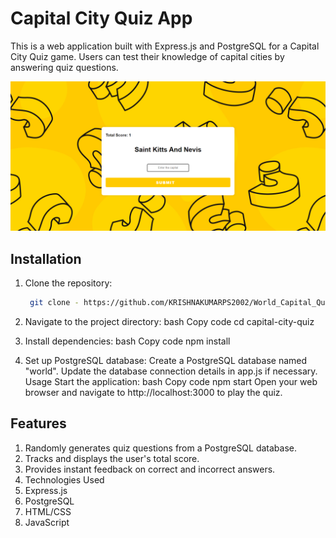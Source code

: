# Capital City Quiz App

This is a web application built with Express.js and PostgreSQL for a Capital City Quiz game. Users can test their knowledge of capital cities by answering quiz questions.

![Preview](public/images/preview.png)

## Installation

1. Clone the repository:
   ```bash
    git clone - https://github.com/KRISHNAKUMARPS2002/World_Capital_Quiz.git

2. Navigate to the project directory:
bash
Copy code
cd capital-city-quiz

3. Install dependencies:
bash
Copy code
npm install

4. Set up PostgreSQL database:
Create a PostgreSQL database named "world".
Update the database connection details in app.js if necessary.
Usage
Start the application:
bash
Copy code
npm start
Open your web browser and navigate to http://localhost:3000 to play the quiz.

## Features
1. Randomly generates quiz questions from a PostgreSQL database.
2. Tracks and displays the user's total score.
3. Provides instant feedback on correct and incorrect answers.
4. Technologies Used
5. Express.js
6. PostgreSQL
7. HTML/CSS
8. JavaScript
